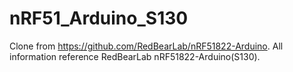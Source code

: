 # nRF51_Arduino_S130
Clone from https://github.com/RedBearLab/nRF51822-Arduino.
All information reference RedBearLab nRF51822-Arduino(S130).
